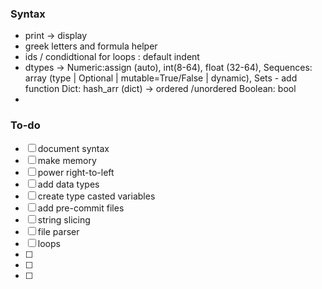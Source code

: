 ### Syntax

- print  -> display
- greek letters and formula helper
- ids / condidtional for loops : default indent
- dtypes ->
  Numeric:assign (auto), int(8-64), float (32-64),
  Sequences: array (type | Optional | mutable=True/False | dynamic), Sets - add function
  Dict: hash_arr (dict) -> ordered /unordered
  Boolean: bool
-

### To-do

- [ ] document syntax
- [ ] make memory
- [ ] power right-to-left
- [ ] add data types
- [ ] create type casted variables
- [ ] add pre-commit files
- [ ] string slicing
- [ ] file parser
- [ ] loops
- [ ]
- [ ]
- [ ]
